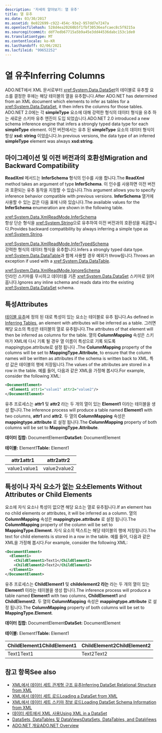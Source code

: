 ```yaml
---
description: '자세히 알아보기: 열 유추'
title: 열 유추
ms.date: 03/30/2017
ms.assetid: 0e022699-c922-454c-93e2-957dd7e7247a
ms.openlocfilehash: 528d4ea20260b5f1fbf30536eafcaec8c5f9215a
ms.sourcegitcommit: ddf7edb67715a5b9a45e3dd44536dabc153c1de0
ms.translationtype: MT
ms.contentlocale: ko-KR
ms.lasthandoff: 02/06/2021
ms.locfileid: "99652252"
---
```

# <a name="inferring-columns"></a><span data-ttu-id="78328-103">열 유추</span><span class="sxs-lookup"><span data-stu-id="78328-103">Inferring Columns</span></span>

<span data-ttu-id="78328-104">ADO.NET에서 XML 문서로부터 <xref:System.Data.DataSet>의 테이블로 유추할 요소를 결정한 후에는 해당 테이블의 열을 유추합니다.</span><span class="sxs-lookup"><span data-stu-id="78328-104">After ADO.NET has determined from an XML document which elements to infer as tables for a <xref:System.Data.DataSet>, it then infers the columns for those tables.</span></span> <span data-ttu-id="78328-105">ADO.NET 2.0에는 각 **simpleType** 요소에 대해 강력한 형식의 데이터 형식을 유추 하는 새로운 스키마 유추 엔진이 도입 되었습니다.</span><span class="sxs-lookup"><span data-stu-id="78328-105">ADO.NET 2.0 introduced a new schema inference engine that infers a strongly typed data type for each **simpleType** element.</span></span> <span data-ttu-id="78328-106">이전 버전에서는 유추 된 **simpleType** 요소의 데이터 형식이 항상 **xsd: string** 이었습니다.</span><span class="sxs-lookup"><span data-stu-id="78328-106">In previous versions, the data type of an inferred **simpleType** element was always **xsd:string**.</span></span>  
  
## <a name="migration-and-backward-compatibility"></a><span data-ttu-id="78328-107">마이그레이션 및 이전 버전과의 호환성</span><span class="sxs-lookup"><span data-stu-id="78328-107">Migration and Backward Compatibility</span></span>  

 <span data-ttu-id="78328-108">**ReadXml** 메서드는 **InferSchema** 형식의 인수를 사용 합니다.</span><span class="sxs-lookup"><span data-stu-id="78328-108">The **ReadXml** method takes an argument of type **InferSchema**.</span></span> <span data-ttu-id="78328-109">이 인수를 사용하면 이전 버전과 호환되는 유추 동작을 지정할 수 있습니다.</span><span class="sxs-lookup"><span data-stu-id="78328-109">This argument allows you to specify inference behavior compatible with previous versions.</span></span> <span data-ttu-id="78328-110">**InferSchema** 열거에 사용할 수 있는 값은 다음 표에 나와 있습니다.</span><span class="sxs-lookup"><span data-stu-id="78328-110">The available values for the **InferSchema** enumeration are shown in the following table.</span></span>  
  
 <xref:System.Data.XmlReadMode.InferSchema>  
 <span data-ttu-id="78328-111">항상 단순 형식을 <xref:System.String>으로 유추하여 이전 버전과의 호환성을 제공합니다.</span><span class="sxs-lookup"><span data-stu-id="78328-111">Provides backward compatibility by always inferring a simple type as <xref:System.String>.</span></span>  
  
 <xref:System.Data.XmlReadMode.InferTypedSchema>  
 <span data-ttu-id="78328-112">강력한 형식의 데이터 형식을 유추합니다.</span><span class="sxs-lookup"><span data-stu-id="78328-112">Infers a strongly typed data type.</span></span> <span data-ttu-id="78328-113"><xref:System.Data.DataTable>과 함께 사용할 경우 예외가 throw됩니다.</span><span class="sxs-lookup"><span data-stu-id="78328-113">Throws an exception if used with a <xref:System.Data.DataTable>.</span></span>  
  
 <xref:System.Data.XmlReadMode.IgnoreSchema>  
 <span data-ttu-id="78328-114">인라인 스키마를 무시하고 데이터를 기존 <xref:System.Data.DataSet> 스키마로 읽어옵니다.</span><span class="sxs-lookup"><span data-stu-id="78328-114">Ignores any inline schema and reads data into the existing <xref:System.Data.DataSet> schema.</span></span>  
  
## <a name="attributes"></a><span data-ttu-id="78328-115">특성</span><span class="sxs-lookup"><span data-stu-id="78328-115">Attributes</span></span>  

 <span data-ttu-id="78328-116">[테이블 유추](inferring-tables.md)에 정의 된 대로 특성이 있는 요소는 테이블로 유추 됩니다.</span><span class="sxs-lookup"><span data-stu-id="78328-116">As defined in [Inferring Tables](inferring-tables.md), an element with attributes will be inferred as a table.</span></span> <span data-ttu-id="78328-117">그러면 해당 요소의 특성은 테이블의 열로 유추됩니다.</span><span class="sxs-lookup"><span data-stu-id="78328-117">The attributes of that element will then be inferred as columns for the table.</span></span> <span data-ttu-id="78328-118">열의 **ColumnMapping** 속성은 스키마가 XML에 다시 기록 될 경우 열 이름이 특성으로 기록 되도록 mappingtype.attribute로 설정 됩니다 **.**</span><span class="sxs-lookup"><span data-stu-id="78328-118">The **ColumnMapping** property of the columns will be set to **MappingType.Attribute**, to ensure that the column names will be written as attributes if the schema is written back to XML.</span></span> <span data-ttu-id="78328-119">특성 값은 테이블의 행에 저장됩니다.</span><span class="sxs-lookup"><span data-stu-id="78328-119">The values of the attributes are stored in a row in the table.</span></span> <span data-ttu-id="78328-120">예를 들어, 다음과 같은 XML을 가정해 봅시다.</span><span class="sxs-lookup"><span data-stu-id="78328-120">For example, consider the following XML:</span></span>  
  
```xml  
<DocumentElement>  
  <Element1 attr1="value1" attr2="value2"/>  
</DocumentElement>  
```  
  
 <span data-ttu-id="78328-121">유추 프로세스는 **attr1** 및 **attr2** 라는 두 개의 열이 있는 **Element1** 이라는 테이블을 생성 합니다.</span><span class="sxs-lookup"><span data-stu-id="78328-121">The inference process will produce a table named **Element1** with two columns, **attr1** and **attr2**.</span></span> <span data-ttu-id="78328-122">두 열의 **ColumnMapping** 속성은 **mappingtype.attribute** 로 설정 됩니다.</span><span class="sxs-lookup"><span data-stu-id="78328-122">The **ColumnMapping** property of both columns will be set to **MappingType.Attribute**.</span></span>  
  
 <span data-ttu-id="78328-123">**데이터 집합:** DocumentElement</span><span class="sxs-lookup"><span data-stu-id="78328-123">**DataSet:** DocumentElement</span></span>  
  
 <span data-ttu-id="78328-124">**테이블:** Element1</span><span class="sxs-lookup"><span data-stu-id="78328-124">**Table:** Element1</span></span>  
  
|<span data-ttu-id="78328-125">attr1</span><span class="sxs-lookup"><span data-stu-id="78328-125">attr1</span></span>|<span data-ttu-id="78328-126">attr2</span><span class="sxs-lookup"><span data-stu-id="78328-126">attr2</span></span>|  
|-----------|-----------|  
|<span data-ttu-id="78328-127">value1</span><span class="sxs-lookup"><span data-stu-id="78328-127">value1</span></span>|<span data-ttu-id="78328-128">value2</span><span class="sxs-lookup"><span data-stu-id="78328-128">value2</span></span>|  
  
## <a name="elements-without-attributes-or-child-elements"></a><span data-ttu-id="78328-129">특성이나 자식 요소가 없는 요소</span><span class="sxs-lookup"><span data-stu-id="78328-129">Elements Without Attributes or Child Elements</span></span>  

 <span data-ttu-id="78328-130">요소에 자식 요소나 특성이 없으면 해당 요소는 열로 유추됩니다.</span><span class="sxs-lookup"><span data-stu-id="78328-130">If an element has no child elements or attributes, it will be inferred as a column.</span></span> <span data-ttu-id="78328-131">열의 **ColumnMapping** 속성은 **mappingtype.attribute** 로 설정 됩니다.</span><span class="sxs-lookup"><span data-stu-id="78328-131">The **ColumnMapping** property of the column will be set to **MappingType.Element**.</span></span> <span data-ttu-id="78328-132">자식 요소의 텍스트는 해당 테이블의 행에 저장됩니다.</span><span class="sxs-lookup"><span data-stu-id="78328-132">The text for child elements is stored in a row in the table.</span></span> <span data-ttu-id="78328-133">예를 들어, 다음과 같은 XML을 가정해 봅시다.</span><span class="sxs-lookup"><span data-stu-id="78328-133">For example, consider the following XML:</span></span>  
  
```xml  
<DocumentElement>  
  <Element1>  
    <ChildElement1>Text1</ChildElement1>  
    <ChildElement2>Text2</ChildElement2>  
  </Element1>  
</DocumentElement>  
```  
  
 <span data-ttu-id="78328-134">유추 프로세스는 **ChildElement1** 및 **childelement2 라는** 라는 두 개의 열이 있는 **Element1** 이라는 테이블을 생성 합니다.</span><span class="sxs-lookup"><span data-stu-id="78328-134">The inference process will produce a table named **Element1** with two columns, **ChildElement1** and **ChildElement2**.</span></span> <span data-ttu-id="78328-135">두 열의 **ColumnMapping** 속성은 **mappingtype.attribute** 로 설정 됩니다.</span><span class="sxs-lookup"><span data-stu-id="78328-135">The **ColumnMapping** property of both columns will be set to **MappingType.Element**.</span></span>  
  
 <span data-ttu-id="78328-136">**데이터 집합:** DocumentElement</span><span class="sxs-lookup"><span data-stu-id="78328-136">**DataSet:** DocumentElement</span></span>  
  
 <span data-ttu-id="78328-137">**테이블:** Element1</span><span class="sxs-lookup"><span data-stu-id="78328-137">**Table:** Element1</span></span>  
  
|<span data-ttu-id="78328-138">ChildElement1</span><span class="sxs-lookup"><span data-stu-id="78328-138">ChildElement1</span></span>|<span data-ttu-id="78328-139">ChildElement2</span><span class="sxs-lookup"><span data-stu-id="78328-139">ChildElement2</span></span>|  
|-------------------|-------------------|  
|<span data-ttu-id="78328-140">Text1</span><span class="sxs-lookup"><span data-stu-id="78328-140">Text1</span></span>|<span data-ttu-id="78328-141">Text2</span><span class="sxs-lookup"><span data-stu-id="78328-141">Text2</span></span>|  
  
## <a name="see-also"></a><span data-ttu-id="78328-142">참고 항목</span><span class="sxs-lookup"><span data-stu-id="78328-142">See also</span></span>

- [<span data-ttu-id="78328-143">XML에서 데이터 세트 관계형 구조 유추</span><span class="sxs-lookup"><span data-stu-id="78328-143">Inferring DataSet Relational Structure from XML</span></span>](inferring-dataset-relational-structure-from-xml.md)
- [<span data-ttu-id="78328-144">XML에서 데이터 세트 로드</span><span class="sxs-lookup"><span data-stu-id="78328-144">Loading a DataSet from XML</span></span>](loading-a-dataset-from-xml.md)
- [<span data-ttu-id="78328-145">XML에서 데이터 세트 스키마 정보 로드</span><span class="sxs-lookup"><span data-stu-id="78328-145">Loading DataSet Schema Information from XML</span></span>](loading-dataset-schema-information-from-xml.md)
- [<span data-ttu-id="78328-146">데이터 세트에서 XML 사용</span><span class="sxs-lookup"><span data-stu-id="78328-146">Using XML in a DataSet</span></span>](using-xml-in-a-dataset.md)
- [<span data-ttu-id="78328-147">DataSets, DataTables 및 DataViews</span><span class="sxs-lookup"><span data-stu-id="78328-147">DataSets, DataTables, and DataViews</span></span>](index.md)
- [<span data-ttu-id="78328-148">ADO.NET 개요</span><span class="sxs-lookup"><span data-stu-id="78328-148">ADO.NET Overview</span></span>](../ado-net-overview.md)
